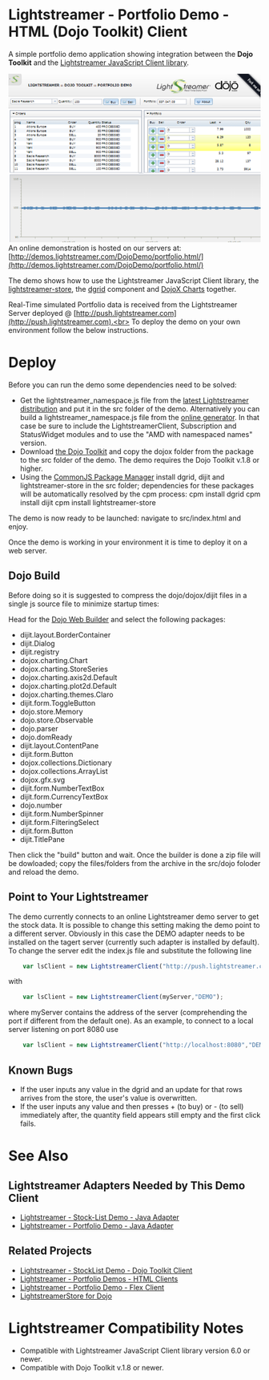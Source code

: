 # Lightstreamer - Portfolio Demo - HTML (Dojo Toolkit) Client #

<!-- START DESCRIPTION lightstreamer-example-portfolio-client-dojo -->

A simple portfolio demo application showing integration between the <b>Dojo Toolkit</b> and the [Lightstreamer JavaScript Client library](http://www.lightstreamer.com/docs/client_javascript_uni_api/index.html).

[![screenshot](screen_dojo_portfolio_large.png)](http://demos.lightstreamer.com/DojoDemo/portfolio.html/)<br>
An online demonstration is hosted on our servers at:[http://demos.lightstreamer.com/DojoDemo/portfolio.html/](http://demos.lightstreamer.com/DojoDemo/portfolio.html/)<br>

The demo shows how to use the Lightstreamer JavaScript Client library, the [lightstreamer-store](https://github.com/Weswit/dojo-lightstreamer-store), the [dgrid](https://github.com/SitePen/dgrid) component and [DojoX Charts](https://github.com/dojo/dojox) together.

Real-Time simulated Portfolio data is received from the Lightstreamer Server deployed @ [http://push.lightstreamer.com](http://push.lightstreamer.com).<br>
To deploy the demo on your own environment follow the below instructions.

<!-- END DESCRIPTION lightstreamer-example-portfolio-client-dojo -->
# Deploy #

Before you can run the demo some dependencies need to be solved:

-  Get the lightstreamer_namespace.js file from the [latest Lightstreamer distribution](http://www.lightstreamer.com/download) 
   and put it in the src folder of the demo. Alternatively you can build a lightstreamer_namespace.js file from the 
   [online generator](http://www.lightstreamer.com/distros/Lightstreamer_Allegro-Presto-Vivace_5_1_1_Colosseo_20130305/Lightstreamer/DOCS-SDKs/sdk_client_javascript/tools/generator.html).
   In that case be sure to include the LightstreamerClient, Subscription and StatusWidget modules and to use the "AMD with namespaced names" version.
-  Download [the Dojo Toolkit](http://download.dojotoolkit.org) and copy the dojox folder from the package to the src folder of the demo. The demo requires the Dojo Toolkit v.1.8 or higher.
-  Using the [CommonJS Package Manager](https://github.com/kriszyp/cpm) install dgrid, dijit and lightstreamer-store in the src folder;
   dependencies for these packages will be automatically resolved by the cpm process:
        cpm install dgrid
        cpm install dijit
        cpm install lightstreamer-store
        
The demo is now ready to be launched: navigate to src/index.html and enjoy.        
        
Once the demo is working in your environment it is time to deploy it on a web server. 

## Dojo Build ##

Before doing so it is suggested to compress the dojo/dojox/dijit files in a single js source file to minimize startup times:

Head for the [Dojo Web Builder](http://build.dojotoolkit.org/) and select the following packages:

-  dijit.layout.BorderContainer
-  dijit.Dialog
-  dijit.registry
-  dojox.charting.Chart
-  dojox.charting.StoreSeries
-  dojox.charting.axis2d.Default
-  dojox.charting.plot2d.Default
-  dojox.charting.themes.Claro
-  dijit.form.ToggleButton
-  dojo.store.Memory
-  dojo.store.Observable
-  dojo.parser
-  dojo.domReady
-  dijit.layout.ContentPane
-  dijit.form.Button
-  dojox.collections.Dictionary
-  dojox.collections.ArrayList
-  dojox.gfx.svg
-  dijit.form.NumberTextBox
-  dijit.form.CurrencyTextBox
-  dojo.number
-  dijit.form.NumberSpinner
-  dijit.form.FilteringSelect
-  dijit.form.Button
-  dijit.TitlePane

Then click the "build" button and wait. Once the builder is done a zip file will be dowloaded; copy the files/folders from the archive in the src/dojo foloder and reload the demo. 

## Point to Your Lightstreamer ##

The demo currently connects to an online Lightstreamer demo server to get the stock data. It is possible to change this setting making the demo point to a different server. Obviously in this 
case the DEMO adapter needs to be installed on the tagert server (currently such adapter is installed by default).
To change the server edit the index.js file and substitute the following line

```js
    var lsClient = new LightstreamerClient("http://push.lightstreamer.com","DEMO");
```

with

```js
    var lsClient = new LightstreamerClient(myServer,"DEMO");
```

where myServer contains the address of the server (comprehending the port if different from the default one).
As an example, to connect to a local server listening on port 8080 use

```js
    var lsClient = new LightstreamerClient("http://localhost:8080","DEMO");
```

## Known Bugs ##

*  If the user inputs any value in the dgrid and an update for that rows arrives from the store, the user's value is overwritten.
*  If the user inputs any value and then presses + (to buy) or - (to sell) immediately after, the quantity field appears still empty and the first click fails.


# See Also #

## Lightstreamer Adapters Needed by This Demo Client ##

<!-- START RELATED_ENTRIES -->
* [Lightstreamer - Stock-List Demo - Java Adapter](https://github.com/Weswit/Lightstreamer-example-Stocklist-adapter-java)
* [Lightstreamer - Portfolio Demo - Java Adapter](https://github.com/Weswit/Lightstreamer-example-Portfolio-adapter-java)

<!-- END RELATED_ENTRIES -->

## Related Projects ##

* [Lightstreamer - StockList Demo - Dojo Toolkit Client](https://github.com/Weswit/Lightstreamer-example-StockList-client-dojo)
* [Lightstreamer - Portfolio Demos - HTML Clients](https://github.com/Weswit/Lightstreamer-example-Portfolio-client-javascript)
* [Lightstreamer - Portfolio Demo - Flex Client](https://github.com/Weswit/Lightstreamer-example-Portfolio-client-flex)
* [LightstreamerStore for Dojo](https://github.com/Weswit/dojo-lightstreamer-store)

# Lightstreamer Compatibility Notes #

* Compatible with Lightstreamer JavaScript Client library version 6.0 or newer.
* Compatible with Dojo Toolkit v.1.8 or newer.